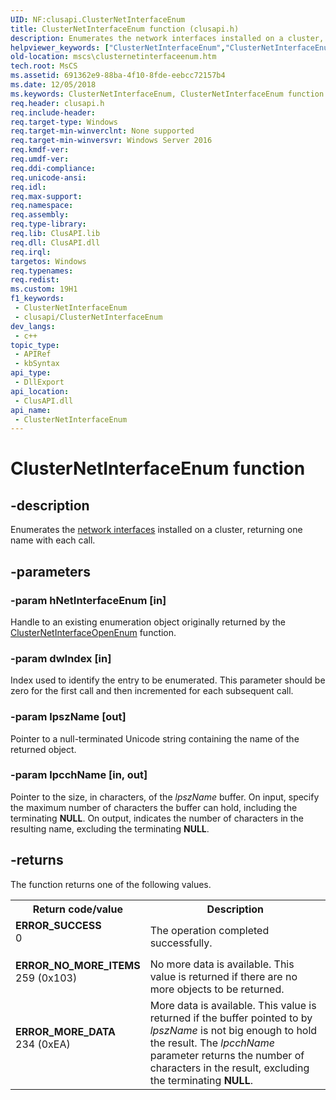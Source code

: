 ```yaml
---
UID: NF:clusapi.ClusterNetInterfaceEnum
title: ClusterNetInterfaceEnum function (clusapi.h)
description: Enumerates the network interfaces installed on a cluster, returning one name with each call.
helpviewer_keywords: ["ClusterNetInterfaceEnum","ClusterNetInterfaceEnum function [Failover Cluster]","clusapi/ClusterNetInterfaceEnum","mscs.clusternetinterfaceenum"]
old-location: mscs\clusternetinterfaceenum.htm
tech.root: MsCS
ms.assetid: 691362e9-88ba-4f10-8fde-eebcc72157b4
ms.date: 12/05/2018
ms.keywords: ClusterNetInterfaceEnum, ClusterNetInterfaceEnum function [Failover Cluster], clusapi/ClusterNetInterfaceEnum, mscs.clusternetinterfaceenum
req.header: clusapi.h
req.include-header: 
req.target-type: Windows
req.target-min-winverclnt: None supported
req.target-min-winversvr: Windows Server 2016
req.kmdf-ver: 
req.umdf-ver: 
req.ddi-compliance: 
req.unicode-ansi: 
req.idl: 
req.max-support: 
req.namespace: 
req.assembly: 
req.type-library: 
req.lib: ClusAPI.lib
req.dll: ClusAPI.dll
req.irql: 
targetos: Windows
req.typenames: 
req.redist: 
ms.custom: 19H1
f1_keywords:
 - ClusterNetInterfaceEnum
 - clusapi/ClusterNetInterfaceEnum
dev_langs:
 - c++
topic_type:
 - APIRef
 - kbSyntax
api_type:
 - DllExport
api_location:
 - ClusAPI.dll
api_name:
 - ClusterNetInterfaceEnum
---
```


# ClusterNetInterfaceEnum function


## -description

Enumerates the <a href="https://docs.microsoft.com/previous-versions/windows/desktop/mscs/network-interfaces">network interfaces</a> installed on a 
    cluster, returning one name with each call.

## -parameters

### -param hNetInterfaceEnum [in]

Handle to an existing enumeration object originally returned by the 
       <a href="https://docs.microsoft.com/previous-versions/windows/desktop/api/clusapi/nf-clusapi-clusternetinterfaceopenenum">ClusterNetInterfaceOpenEnum</a> function.

### -param dwIndex [in]

Index used to identify the entry to be enumerated. This parameter should be zero for the first call and then incremented for each subsequent 
       call.

### -param lpszName [out]

Pointer to a null-terminated Unicode string containing the name of the returned object.

### -param lpcchName [in, out]

Pointer to the size, in characters, of the <i>lpszName</i> buffer. On input, 
       specify the maximum number of characters the buffer can hold, including the terminating 
       <b>NULL</b>. On output, indicates the number of characters in the resulting name, excluding 
       the terminating <b>NULL</b>.

## -returns

The function returns one of the following values.

<table>
<tr>
<th>Return code/value</th>
<th>Description</th>
</tr>
<tr>
<td width="40%">
<dl>
<dt><b>ERROR_SUCCESS</b></dt>
<dt>0</dt>
</dl>
</td>
<td width="60%">
The operation completed successfully.

</td>
</tr>
<tr>
<td width="40%">
<dl>
<dt><b>ERROR_NO_MORE_ITEMS</b></dt>
<dt>259 (0x103)</dt>
</dl>
</td>
<td width="60%">
No more data is available. This value is returned if there are no more objects to be 
         returned.

</td>
</tr>
<tr>
<td width="40%">
<dl>
<dt><b>ERROR_MORE_DATA</b></dt>
<dt>234 (0xEA)</dt>
</dl>
</td>
<td width="60%">
More data is available. This value is returned if the buffer pointed to by 
         <i>lpszName</i> is not big enough to hold the result. The 
         <i>lpcchName</i> parameter returns the number of characters in the result, excluding the 
         terminating <b>NULL</b>.

</td>
</tr>
</table>

